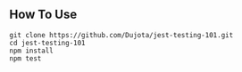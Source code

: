 ## How To Use

```
git clone https://github.com/Dujota/jest-testing-101.git
cd jest-testing-101
npm install
npm test
```


